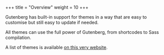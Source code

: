 +++
title = "Overview"
weight = 10
+++

Gutenberg has built-in support for themes in a way that are easy to customise
but still easy to update if needed.

All themes can use the full power of Gutenberg, from shortcodes to Sass compilation.

A list of themes is available [on this very website](./themes/_index.md).

